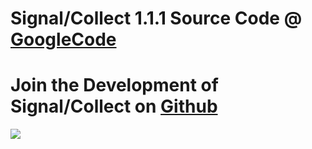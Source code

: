 # Signal/Collect 1.1.1 Source Code @ [GoogleCode](http://code.google.com/p/signal-collect/source) #

# Join the Development of Signal/Collect on [Github](https://github.com/uzh/signal-collect) #
[![](http://octodex.github.com/images/repo.jpg)](https://github.com/uzh/signal-collect)